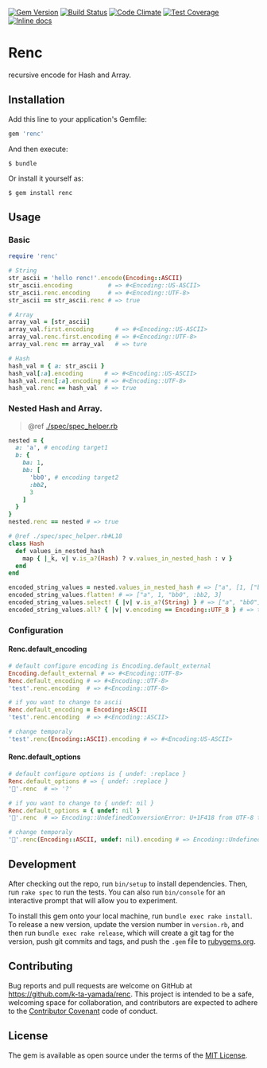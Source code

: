 [![Gem Version][gem_version-svg]][gem_version]
[![Build Status][travis-svg]][travis]
[![Code Climate][codeclimate-svg]][codeclimate]
[![Test Coverage][codeclimate_cov-svg]][codeclimate_cov]
[![Inline docs][inch-ci-svg]][inch-ci]

# Renc

recursive encode for Hash and Array.


## Installation

Add this line to your application's Gemfile:

```ruby
gem 'renc'
```

And then execute:

    $ bundle

Or install it yourself as:

    $ gem install renc


## Usage

### Basic

```ruby
require 'renc'

# String
str_ascii = 'hello renc!'.encode(Encoding::ASCII)
str_ascii.encoding          # => #<Encoding::US-ASCII>
str_ascii.renc.encoding     # => #<Encoding::UTF-8>
str_ascii == str_ascii.renc # => true

# Array
array_val = [str_ascii]
array_val.first.encoding      # => #<Encoding::US-ASCII>
array_val.renc.first.encoding # => #<Encoding::UTF-8>
array_val.renc == array_val   # => ture

# Hash
hash_val = { a: str_ascii }
hash_val[:a].encoding      # => #<Encoding::US-ASCII>
hash_val.renc[:a].encoding # => #<Encoding::UTF-8>
hash_val.renc == hash_val  # => true
```

### Nested Hash and Array.
> @ref [./spec/spec_helper.rb](https://github.com/k-ta-yamada/renc/blob/master/spec/spec_helper.rb#L18)

```ruby
nested = {
  a: 'a', # encoding target1
  b: {
    ba: 1,
    bb: [
      'bb0', # encoding target2
      :bb2,
      3
    ]
  }
}
nested.renc == nested # => true

# @ref ./spec/spec_helper.rb#L18
class Hash
  def values_in_nested_hash
    map { |_k, v| v.is_a?(Hash) ? v.values_in_nested_hash : v }
  end
end

encoded_string_values = nested.values_in_nested_hash # => ["a", [1, ["bb0", :bb2, 3]]]
encoded_string_values.flatten! # => ["a", 1, "bb0", :bb2, 3]
encoded_string_values.select! { |v| v.is_a?(String) } # => ["a", "bb0"]
encoded_string_values.all? { |v| v.encoding == Encoding::UTF_8 } # => true
```

### Configuration

#### Renc.default_encoding

```ruby
# default configure encoding is Encoding.default_external
Encoding.default_external # => #<Encoding::UTF-8>
Renc.default_encoding # => #<Encoding::UTF-8>
'test'.renc.encoding  # => #<Encoding::UTF-8>

# if you want to change to ascii
Renc.default_encoding = Encoding::ASCII
'test'.renc.encoding  # => #<Encoding::ASCII>

# change temporaly
'test'.renc(Encoding::ASCII).encoding # => #<Encoding:US-ASCII>
```

#### Renc.default_options

```ruby
# default configure options is { undef: :replace }
Renc.default_options # => { undef: :replace }
'🐘'.renc  # => '?'

# if you want to change to { undef: nil }
Renc.default_options = { undef: nil }
'🐘'.renc  # => Encoding::UndefinedConversionError: U+1F418 from UTF-8 to US-ASCII

# change temporaly
'🐘'.renc(Encoding::ASCII, undef: nil).encoding # => Encoding::UndefinedConversionError: U+1F418 from UTF-8 to US-ASCII
```


## Development

After checking out the repo, run `bin/setup` to install dependencies.
Then, run `rake spec` to run the tests.
You can also run `bin/console` for an interactive prompt
that will allow you to experiment.

To install this gem onto your local machine, run `bundle exec rake install`.
To release a new version, update the version number in `version.rb`,
and then run `bundle exec rake release`,
which will create a git tag for the version,
push git commits and tags,
and push the `.gem` file to [rubygems.org](https://rubygems.org).


## Contributing

Bug reports and pull requests are welcome on
GitHub at https://github.com/k-ta-yamada/renc.
This project is intended to be a safe,
welcoming space for collaboration,
and contributors are expected to adhere to the
[Contributor Covenant](http://contributor-covenant.org) code of conduct.


## License

The gem is available as open source
under the terms of the [MIT License](http://opensource.org/licenses/MIT).



[gem_version]: http://badge.fury.io/rb/renc
[gem_version-svg]: https://badge.fury.io/rb/renc.svg
[travis]: https://travis-ci.org/k-ta-yamada/renc
[travis-svg]: https://travis-ci.org/k-ta-yamada/renc.svg
[codeclimate]: https://codeclimate.com/github/k-ta-yamada/renc
[codeclimate-svg]: https://codeclimate.com/github/k-ta-yamada/renc/badges/gpa.svg
[codeclimate_cov]: https://codeclimate.com/github/k-ta-yamada/renc/coverage
[codeclimate_cov-svg]: https://codeclimate.com/github/k-ta-yamada/renc/badges/coverage.svg
[inch-ci]: http://inch-ci.org/github/k-ta-yamada/renc
[inch-ci-svg]: http://inch-ci.org/github/k-ta-yamada/renc.svg?branch=master
